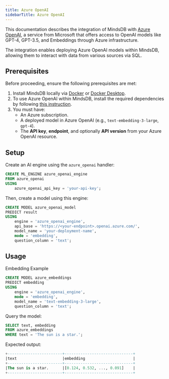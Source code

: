 ```yaml
---
title: Azure OpenAI
sidebarTitle: Azure OpenAI
---
```


This documentation describes the integration of MindsDB with [Azure OpenAI](https://learn.microsoft.com/en-us/azure/cognitive-services/openai/overview), a service from Microsoft that offers access to OpenAI models like GPT-4, GPT-3.5, and Embeddings through Azure infrastructure.

The integration enables deploying Azure OpenAI models within MindsDB, allowing them to interact with data from various sources via SQL.

## Prerequisites

Before proceeding, ensure the following prerequisites are met:

1. Install MindsDB locally via [Docker](https://docs.mindsdb.com/setup/self-hosted/docker) or [Docker Desktop](https://docs.mindsdb.com/setup/self-hosted/docker-desktop).
2. To use Azure OpenAI within MindsDB, install the required dependencies by following [this instruction](https://docs.mindsdb.com/setup/self-hosted/docker#install-dependencies).
3. You must have:
   - An Azure subscription.
   - A deployed model in Azure OpenAI (e.g., `text-embedding-3-large`, `gpt-4`).
   - The **API key**, **endpoint**, and optionally **API version** from your Azure OpenAI resource.

## Setup

Create an AI engine using the `azure_openai` handler:

```sql
CREATE ML_ENGINE azure_openai_engine
FROM azure_openai
USING
    azure_openai_api_key = 'your-api-key';
```

Then, create a model using this engine:
```sql
CREATE MODEL azure_openai_model
PREDICT result
USING
    engine = 'azure_openai_engine',
    api_base = 'https://<your-endpoint>.openai.azure.com/',
    model_name = 'your-deployment-name',
    mode = 'embedding',
    question_column = 'text';
```

## Usage

Embedding Example

```sql
CREATE MODEL azure_embeddings
PREDICT embedding
USING
    engine = 'azure_openai_engine',
    mode = 'embedding',
    model_name = 'text-embedding-3-large',
    question_column = 'text';
```

Query the model:

```sql
SELECT text, embedding
FROM azure_embeddings
WHERE text = 'The sun is a star.';
```

Expected output:
```sql
+------------------------+------------------------------+
|text                    |embedding                     |
+------------------------+------------------------------+
|The sun is a star.      |[0.124, 0.532, ..., 0.091]    |
+------------------------+------------------------------+
```

